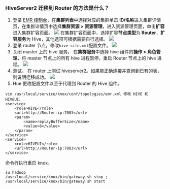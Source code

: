 ### HiveServer2 迁移到 Router 的方法是什么？

1. 登录 [EMR 控制台](https://console.cloud.tencent.com/emr)，在**集群列表**中选择对应的集群单击 **ID/名称**进入集群详情页，在集群详情页中选择**集群资源 > 资源管理**，进入资源管理页面，单击**扩容**进入集群扩容页面。
![](https://main.qcloudimg.com/raw/6cc0dfec6655ecbac907b8448248705c.png)
在集群扩容页面中，选择扩容**节点类型**为 **Router**，**扩容服务**为 Hive，其他选项可根据需要自行选择。
![](https://qcloudimg.tencent-cloud.cn/raw/0d198ad7af3d02259bed803073b2191c.png)
2. 登录 router 节点，修改`hive-site.xml`配置文件。
![](https://main.qcloudimg.com/raw/83b77aecc5ee3f8fcdcc811e359f6234.png)
3. 关闭 master 上的 hive 服务。
在**集群服务**中选择 hive 组件的**操作 > 角色管理**，将 master 节点上的所有 hive 进程暂停，重启 Router 节点上的 hive 进程。
![](https://main.qcloudimg.com/raw/e84a86cd2db03fb635040d450e0d8a3c.png)
4. 测试。
在 router 上测试 hiveserver2。如果能正确连接并查询到已有的表，则说明迁移成功。
![](https://main.qcloudimg.com/raw/0bb6d0a7c08abaf483b14d5e931b3a34.png)
5. Hue 更改配置文件以至于代理到 Router 的 Hive 组件。
```
vim /usr/local/service/knox/conf/topologies/emr.xml 修改 HIVE 和 HIVEUI。
<service>
    <role>HIVE</role>
    <url>http://Router-ip:7003</url>
    <param>
        <name>replayBufferSize</name>
        <value>8</value>
    </param>
</service>
<service>
    <role>HIVEUI</role>
    <url>http://Router-ip:7003</url>
</service>
```
命令行执行重启 knox。
```
su hadoop 
/usr/local/service/knox/bin/gateway.sh stop ; /usr/local/service/knox/bin/gateway.sh start
```
